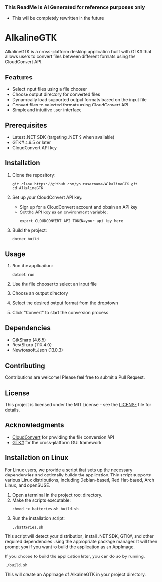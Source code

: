### This ReadMe is AI Generated for reference purposes only
- This will be completely rewritten in the future

# AlkalineGTK

AlkalineGTK is a cross-platform desktop application built with GTK# that allows users to convert files between different formats using the CloudConvert API.

## Features

- Select input files using a file chooser
- Choose output directory for converted files
- Dynamically load supported output formats based on the input file
- Convert files to selected formats using CloudConvert API
- Simple and intuitive user interface

## Prerequisites

- Latest .NET SDK (targeting .NET 9 when available)
- GTK# 4.6.5 or later
- CloudConvert API key

## Installation

1. Clone the repository:
   ```
   git clone https://github.com/yourusername/AlkalineGTK.git
   cd AlkalineGTK
   ```

2. Set up your CloudConvert API key:
   - Sign up for a CloudConvert account and obtain an API key
   - Set the API key as an environment variable:
     ```
     export CLOUDCONVERT_API_TOKEN=your_api_key_here
     ```

3. Build the project:
   ```
   dotnet build
   ```

## Usage

1. Run the application:
   ```
   dotnet run
   ```

2. Use the file chooser to select an input file
3. Choose an output directory
4. Select the desired output format from the dropdown
5. Click "Convert" to start the conversion process

## Dependencies

- GtkSharp (4.6.5)
- RestSharp (110.4.0)
- Newtonsoft.Json (13.0.3)

## Contributing

Contributions are welcome! Please feel free to submit a Pull Request.

## License

This project is licensed under the MIT License - see the [LICENSE](LICENSE) file for details.

## Acknowledgments

- [CloudConvert](https://cloudconvert.com/) for providing the file conversion API
- [GTK#](https://github.com/GtkSharp/GtkSharp) for the cross-platform GUI framework

## Installation on Linux

For Linux users, we provide a script that sets up the necessary dependencies and optionally builds the application. This script supports various Linux distributions, including Debian-based, Red Hat-based, Arch Linux, and openSUSE.

1. Open a terminal in the project root directory.
2. Make the scripts executable:
   ```
   chmod +x batteries.sh build.sh
   ```
3. Run the installation script:
   ```
   ./batteries.sh
   ```

This script will detect your distribution, install .NET SDK, GTK#, and other required dependencies using the appropriate package manager. It will then prompt you if you want to build the application as an AppImage.

If you choose to build the application later, you can do so by running:
```
./build.sh
```

This will create an AppImage of AlkalineGTK in your project directory.
